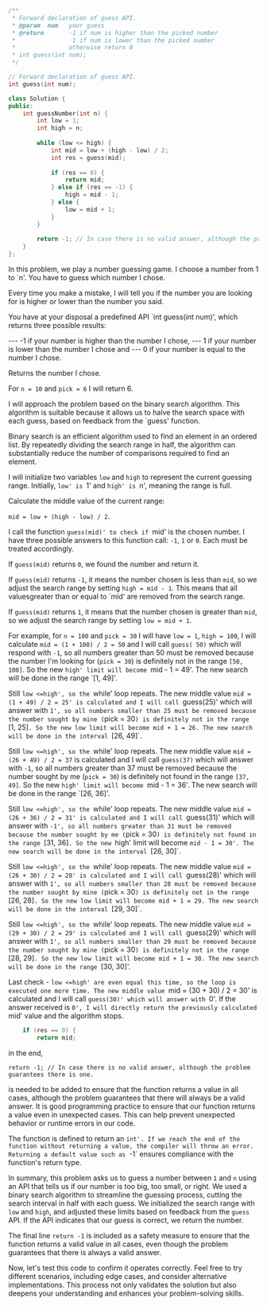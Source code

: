 ```cpp
/** 
 * Forward declaration of guess API.
 * @param  num   your guess
 * @return 	     -1 if num is higher than the picked number
 *			      1 if num is lower than the picked number
 *               otherwise return 0
 * int guess(int num);
 */

// Forward declaration of guess API.
int guess(int num);

class Solution {
public:
    int guessNumber(int n) {
        int low = 1;
        int high = n;
        
        while (low <= high) {
            int mid = low + (high - low) / 2;
            int res = guess(mid);
            
            if (res == 0) {
                return mid;
            } else if (res == -1) {
                high = mid - 1;
            } else {
                low = mid + 1;
            }
        }
        
        return -1; // In case there is no valid answer, although the problem guarantees there is one.
    }
};

```

In this problem, we play a number guessing game.
I choose a number from 1 to `n'. You have to guess which number I chose.

Every time you make a mistake, I will tell you if the number you are looking for is higher or lower than the number you said.

You have at your disposal a predefined API `int guess(int num)', which returns three possible results:

--- -1 if your number is higher than the number I chose,
--- 1 if your number is lower than the number I chose and
--- 0 if your number is equal to the number I chose.

Returns the number I chose.

For `n = 10` and `pick = 6` I will return 6.

I will approach the problem based on the binary search algorithm. This algorithm is suitable because it allows us to halve the search space with each guess, based on feedback from the `guess' function.

Binary search is an efficient algorithm used to find an element in an ordered list. By repeatedly dividing the search range in half, the algorithm can substantially reduce the number of comparisons required to find an element.


I will initialize two variables `low` and `high` to represent the current guessing range. Initially, `low' is `1' and `high' is `n', meaning the range is full.

Calculate the middle value of the current range:

`mid = low + (high - low) / 2`.

I call the function `guess(mid)' to check if `mid' is the chosen number.
I have three possible answers to this function call: `-1`, `1` or `0`. Each must be treated accordingly.

If `guess(mid)` returns `0`, we found the number and return it.

If `guess(mid)` returns `-1`, it means the number chosen is less than `mid`, so we adjust the search range by setting `high = mid - 1`. This means that all values ​​greater than or equal to `mid' are removed from the search range.

If `guess(mid)` returns `1`, it means that the number chosen is greater than `mid`, so we adjust the search range by setting `low = mid + 1`.

For example, for `n = 100` and `pick = 30` I will have `low = 1`, `high = 100`, I will calculate `mid = (1 + 100) / 2 = 50` and I will call `guess( 50)` which will respond with `-1`, so all numbers greater than 50 must be removed because the number I'm looking for (`pick = 30`) is definitely not in the range `[50, 100]`. So the new `high' limit will become `mid - 1 = 49'.
The new search will be done in the range `[1, 49]'.

Still `low <=high', so the `while' loop repeats.
The new middle value `mid = (1 + 49) / 2 = 25' is calculated and I will call `guess(25)' which will answer with `1', so all numbers smaller than 25 must be removed because the number sought by mine (`pick = 30`) is definitely not in the range `[1, 25]`. So the new low limit will become mid + 1 = 26.
The new search will be done in the interval `[26, 49]`.

Still `low <=high', so the `while' loop repeats.
The new middle value `mid = (26 + 49) / 2 = 37` is calculated and I will call `guess(37)` which will answer with `-1`, so all numbers greater than 37 must be removed because the number sought by me (`pick = 30`) is definitely not found in the range `[37, 49]`. So the new `high' limit will become `mid - 1 = 36'. The new search will be done in the range `[26, 36]'.

Still `low <=high', so the `while' loop repeats.
The new middle value `mid = (26 + 36) / 2 = 31' is calculated and I will call `guess(31)' which will answer with `-1', so all numbers greater than 31 must be removed because the number sought by me (`pick = 30`) is definitely not found in the range `[31, 36]`. So the new `high' limit will become `mid - 1 = 30'.
The new search will be done in the interval `[26, 30]`.

Still `low <=high', so the `while' loop repeats.
The new middle value `mid = (26 + 30) / 2 = 28' is calculated and I will call `guess(28)' which will answer with `1', so all numbers smaller than 28 must be removed because the number sought by mine (`pick = 30`) is definitely not in the range `[26, 28]`. So the new low limit will become mid + 1 = 29.
The new search will be done in the interval `[29, 30]`.

Still `low <=high', so the `while' loop repeats.
The new middle value `mid = (29 + 30) / 2 = 29' is calculated and I will call `guess(29)' which will answer with `1', so all numbers smaller than 29 must be removed because the number sought by mine (`pick = 30`) is definitely not in the range `[28, 29]`. So the new low limit will become mid + 1 = 30.
The new search will be done in the range `[30, 30]'.

Last check - `low <=high' are even equal this time, so the loop is executed one more time.
The new middle value `mid = (30 + 30) / 2 = 30' is calculated and I will call `guess(30)' which will answer with `0'.
If the answer received is `0', I will directly return the previously calculated `mid' value and the algorithm stops.

```cpp
    if (res == 0) {
        return mid;
```

in the end,

`return -1; // In case there is no valid answer, although the problem guarantees there is one.`

is needed to be added to ensure that the function returns a value in all cases, although the problem guarantees that there will always be a valid answer. It is good programming practice to ensure that our function returns a value even in unexpected cases. This can help prevent unexpected behavior or runtime errors in our code.

The function is defined to return an `int'. If we reach the end of the function without returning a value, the compiler will throw an error. Returning a default value such as `-1` ensures compliance with the function's return type.

In summary, this problem asks us to guess a number between `1` and `n` using an API that tells us if our number is too big, too small, or right. We used a binary search algorithm to streamline the guessing process, cutting the search interval in half with each guess. We initialized the search range with `low` and `high`, and adjusted these limits based on feedback from the `guess` API. If the API indicates that our guess is correct, we return the number.

The final line `return -1` is included as a safety measure to ensure that the function returns a valid value in all cases, even though the problem guarantees that there is always a valid answer.

Now, let's test this code to confirm it operates correctly. Feel free to try different scenarios, including edge cases, and consider alternative implementations. This process not only validates the solution but also deepens your understanding and enhances your problem-solving skills.